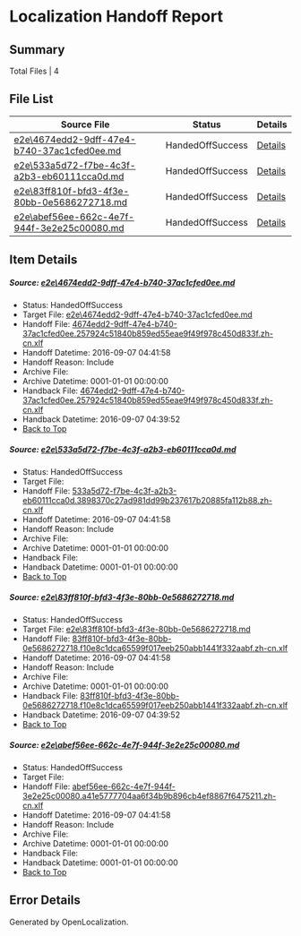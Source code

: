 # <a name='report-top'></a> Localization Handoff Report

## Summary
 Total Files | 4

## File List
 Source File | Status | Details 
 ----------- | ------ | ------- 
 [e2e\4674edd2-9dff-47e4-b740-37ac1cfed0ee.md](https://github.com/OpenLocalizationTestOrg/ol-test0/blob/297f0147d86be730960dde2a9293512168b32ec7/e2e/4674edd2-9dff-47e4-b740-37ac1cfed0ee.md) | HandedOffSuccess | [Details](#ea78333a8ebdfdd36f9af38dffc868b8f0c524742)
 [e2e\533a5d72-f7be-4c3f-a2b3-eb60111cca0d.md](https://github.com/OpenLocalizationTestOrg/ol-test0/blob/6fefb7642be35e6c3b5088d3ccfebbb8fdf0c199/e2e/533a5d72-f7be-4c3f-a2b3-eb60111cca0d.md) | HandedOffSuccess | [Details](#e2eb7807396b6f6a065be542dc317b1793e95ade3)
 [e2e\83ff810f-bfd3-4f3e-80bb-0e5686272718.md](https://github.com/OpenLocalizationTestOrg/ol-test0/blob/297f0147d86be730960dde2a9293512168b32ec7/e2e/83ff810f-bfd3-4f3e-80bb-0e5686272718.md) | HandedOffSuccess | [Details](#6029494621a015cf9ee0c80428406113b0a4dc764)
 [e2e\abef56ee-662c-4e7f-944f-3e2e25c00080.md](https://github.com/OpenLocalizationTestOrg/ol-test0/blob/6f2d5e360192e1fc393447a8df7864912310279d/e2e/abef56ee-662c-4e7f-944f-3e2e25c00080.md) | HandedOffSuccess | [Details](#f9e357331da867c94692ada1dba82fea78cf87fa6)

## Item Details
##### <a name='ea78333a8ebdfdd36f9af38dffc868b8f0c524742'></a> Source: [e2e\4674edd2-9dff-47e4-b740-37ac1cfed0ee.md](https://github.com/OpenLocalizationTestOrg/ol-test0/blob/297f0147d86be730960dde2a9293512168b32ec7/e2e/4674edd2-9dff-47e4-b740-37ac1cfed0ee.md)
* Status: HandedOffSuccess
* Target File: [e2e\4674edd2-9dff-47e4-b740-37ac1cfed0ee.md](https://github.com/OpenLocalizationTestOrg/ol-test0-zhcn/blob/43f4ac0a63bb20e747b43e4d4d68b526be9f602e/e2e/4674edd2-9dff-47e4-b740-37ac1cfed0ee.md)
* Handoff File: [4674edd2-9dff-47e4-b740-37ac1cfed0ee.257924c51840b859ed55eae9f49f978c450d833f.zh-cn.xlf](https://github.com/OpenLocalizationTestOrg/ol-test0-handoff/blob/457424b024c0d70b3e3ff8756ca177faa90c71ea/ol-handoff/OpenLocalizationTestOrg/ol-test0-zhcn/ci/ht/4674edd2-9dff-47e4-b740-37ac1cfed0ee.257924c51840b859ed55eae9f49f978c450d833f.zh-cn.xlf)
* Handoff Datetime: 2016-09-07 04:41:58
* Handoff Reason: Include
* Archive File: 
* Archive Datetime: 0001-01-01 00:00:00
* Handback File: [4674edd2-9dff-47e4-b740-37ac1cfed0ee.257924c51840b859ed55eae9f49f978c450d833f.zh-cn.xlf](https://github.com/OpenLocalizationTestOrg/ol-test0-handback/blob/c78db8ee62fa985e80576498e44c26df0e436d4a/ol-handback/OpenLocalizationTestOrg/ol-test0-zhcn/ci/high/4674edd2-9dff-47e4-b740-37ac1cfed0ee.257924c51840b859ed55eae9f49f978c450d833f.zh-cn.xlf)
* Handback Datetime: 2016-09-07 04:39:52
* [Back to Top](#report-top)

##### <a name='e2eb7807396b6f6a065be542dc317b1793e95ade3'></a> Source: [e2e\533a5d72-f7be-4c3f-a2b3-eb60111cca0d.md](https://github.com/OpenLocalizationTestOrg/ol-test0/blob/6fefb7642be35e6c3b5088d3ccfebbb8fdf0c199/e2e/533a5d72-f7be-4c3f-a2b3-eb60111cca0d.md)
* Status: HandedOffSuccess
* Target File: 
* Handoff File: [533a5d72-f7be-4c3f-a2b3-eb60111cca0d.3898370c27ad981dd99b237617b20885fa112b88.zh-cn.xlf](https://github.com/OpenLocalizationTestOrg/ol-test0-handoff/blob/457424b024c0d70b3e3ff8756ca177faa90c71ea/ol-handoff/OpenLocalizationTestOrg/ol-test0-zhcn/ci/ht/533a5d72-f7be-4c3f-a2b3-eb60111cca0d.3898370c27ad981dd99b237617b20885fa112b88.zh-cn.xlf)
* Handoff Datetime: 2016-09-07 04:41:58
* Handoff Reason: Include
* Archive File: 
* Archive Datetime: 0001-01-01 00:00:00
* Handback File: 
* Handback Datetime: 0001-01-01 00:00:00
* [Back to Top](#report-top)

##### <a name='6029494621a015cf9ee0c80428406113b0a4dc764'></a> Source: [e2e\83ff810f-bfd3-4f3e-80bb-0e5686272718.md](https://github.com/OpenLocalizationTestOrg/ol-test0/blob/297f0147d86be730960dde2a9293512168b32ec7/e2e/83ff810f-bfd3-4f3e-80bb-0e5686272718.md)
* Status: HandedOffSuccess
* Target File: [e2e\83ff810f-bfd3-4f3e-80bb-0e5686272718.md](https://github.com/OpenLocalizationTestOrg/ol-test0-zhcn/blob/43f4ac0a63bb20e747b43e4d4d68b526be9f602e/e2e/83ff810f-bfd3-4f3e-80bb-0e5686272718.md)
* Handoff File: [83ff810f-bfd3-4f3e-80bb-0e5686272718.f10e8c1dca65599f017eeb250abb1441f332aabf.zh-cn.xlf](https://github.com/OpenLocalizationTestOrg/ol-test0-handoff/blob/457424b024c0d70b3e3ff8756ca177faa90c71ea/ol-handoff/OpenLocalizationTestOrg/ol-test0-zhcn/ci/ht/83ff810f-bfd3-4f3e-80bb-0e5686272718.f10e8c1dca65599f017eeb250abb1441f332aabf.zh-cn.xlf)
* Handoff Datetime: 2016-09-07 04:41:58
* Handoff Reason: Include
* Archive File: 
* Archive Datetime: 0001-01-01 00:00:00
* Handback File: [83ff810f-bfd3-4f3e-80bb-0e5686272718.f10e8c1dca65599f017eeb250abb1441f332aabf.zh-cn.xlf](https://github.com/OpenLocalizationTestOrg/ol-test0-handback/blob/c78db8ee62fa985e80576498e44c26df0e436d4a/ol-handback/OpenLocalizationTestOrg/ol-test0-zhcn/ci/high/83ff810f-bfd3-4f3e-80bb-0e5686272718.f10e8c1dca65599f017eeb250abb1441f332aabf.zh-cn.xlf)
* Handback Datetime: 2016-09-07 04:39:52
* [Back to Top](#report-top)

##### <a name='f9e357331da867c94692ada1dba82fea78cf87fa6'></a> Source: [e2e\abef56ee-662c-4e7f-944f-3e2e25c00080.md](https://github.com/OpenLocalizationTestOrg/ol-test0/blob/6f2d5e360192e1fc393447a8df7864912310279d/e2e/abef56ee-662c-4e7f-944f-3e2e25c00080.md)
* Status: HandedOffSuccess
* Target File: 
* Handoff File: [abef56ee-662c-4e7f-944f-3e2e25c00080.a41e5777704aa6f34b9b896cb4ef8867f6475211.zh-cn.xlf](https://github.com/OpenLocalizationTestOrg/ol-test0-handoff/blob/457424b024c0d70b3e3ff8756ca177faa90c71ea/ol-handoff/OpenLocalizationTestOrg/ol-test0-zhcn/ci/ht/abef56ee-662c-4e7f-944f-3e2e25c00080.a41e5777704aa6f34b9b896cb4ef8867f6475211.zh-cn.xlf)
* Handoff Datetime: 2016-09-07 04:41:58
* Handoff Reason: Include
* Archive File: 
* Archive Datetime: 0001-01-01 00:00:00
* Handback File: 
* Handback Datetime: 0001-01-01 00:00:00
* [Back to Top](#report-top)


## Error Details

Generated by OpenLocalization.
